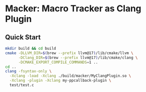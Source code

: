 # Macker: Macro Tracker as Clang Plugin

## Quick Start
```sh
mkdir build && cd build
cmake -DLLVM_DIR=$(brew --prefix llvm@17)/lib/cmake/llvm \
      -DClang_DIR=$(brew --prefix llvm@17)/lib/cmake/clang \
      -DCMAKE_EXPORT_COMPILE_COMMANDS=1 ..
cd ..
clang -fsyntax-only \
  -Xclang -load -Xclang ./build/macker/MyClangPlugin.so \
  -Xclang -plugin -Xclang my-ppcallback-plugin \
  test/test.c
```
